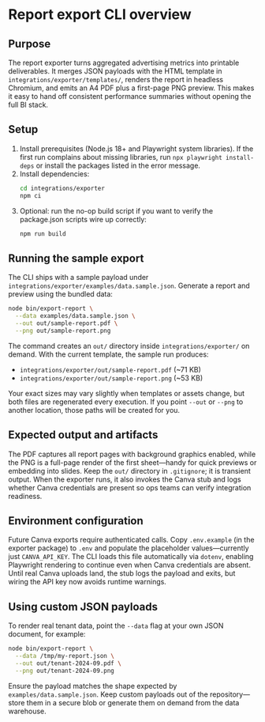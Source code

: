 # Report export CLI overview

## Purpose
The report exporter turns aggregated advertising metrics into printable deliverables. It merges JSON payloads with the HTML template in `integrations/exporter/templates/`, renders the report in headless Chromium, and emits an A4 PDF plus a first-page PNG preview. This makes it easy to hand off consistent performance summaries without opening the full BI stack.

## Setup
1. Install prerequisites (Node.js 18+ and Playwright system libraries). If the first run complains about missing libraries, run `npx playwright install-deps` or install the packages listed in the error message.
2. Install dependencies:
   ```bash
   cd integrations/exporter
   npm ci
   ```
3. Optional: run the no-op build script if you want to verify the package.json scripts wire up correctly:
   ```bash
   npm run build
   ```

## Running the sample export
The CLI ships with a sample payload under `integrations/exporter/examples/data.sample.json`. Generate a report and preview using the bundled data:

```bash
node bin/export-report \
  --data examples/data.sample.json \
  --out out/sample-report.pdf \
  --png out/sample-report.png
```

The command creates an `out/` directory inside `integrations/exporter/` on demand. With the current template, the sample run produces:

- `integrations/exporter/out/sample-report.pdf` (~71 KB)
- `integrations/exporter/out/sample-report.png` (~53 KB)

Your exact sizes may vary slightly when templates or assets change, but both files are regenerated every execution. If you point `--out` or `--png` to another location, those paths will be created for you.

## Expected output and artifacts
The PDF captures all report pages with background graphics enabled, while the PNG is a full-page render of the first sheet—handy for quick previews or embedding into slides. Keep the `out/` directory in `.gitignore`; it is transient output. When the exporter runs, it also invokes the Canva stub and logs whether Canva credentials are present so ops teams can verify integration readiness.

## Environment configuration
Future Canva exports require authenticated calls. Copy `.env.example` (in the exporter package) to `.env` and populate the placeholder values—currently just `CANVA_API_KEY`. The CLI loads this file automatically via `dotenv`, enabling Playwright rendering to continue even when Canva credentials are absent. Until real Canva uploads land, the stub logs the payload and exits, but wiring the API key now avoids runtime warnings.

## Using custom JSON payloads
To render real tenant data, point the `--data` flag at your own JSON document, for example:

```bash
node bin/export-report \
  --data /tmp/my-report.json \
  --out out/tenant-2024-09.pdf \
  --png out/tenant-2024-09.png
```

Ensure the payload matches the shape expected by `examples/data.sample.json`. Keep custom payloads out of the repository—store them in a secure blob or generate them on demand from the data warehouse.

